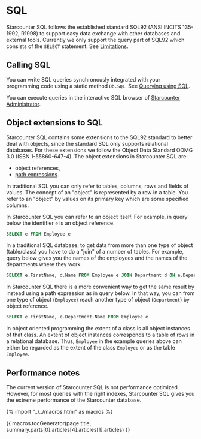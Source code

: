 # SQL

Starcounter SQL follows the established standard SQL92 (ANSI INCITS 135-1992, R1998) to support easy data exchange with other databases and external tools. Currently we only support the query part of SQL92 which consists of the `SELECT` statement. See [Limitations](/guides/SQL/limitations).

## Calling SQL

You can write SQL queries synchronously integrated with your programming code using a static method `Db.SQL`. See [Querying using SQL](/guides/database/querying-using-sql).

You can execute queries in the interactive SQL browser of [Starcounter Administrator](/guides/working-with-starcounter/administrator-web-ui).

## Object extensions to SQL

Starcounter SQL contains some extensions to the SQL92 standard to better deal with objects, since the standard SQL only supports relational databases. For these extensions we follow the Object Data Standard ODMG 3.0 (ISBN 1-55860-647-4). The object extensions in Starcounter SQL are:

- object references,
- [path expressions](/guides/SQL/path-expressions).

In traditional SQL you can only refer to tables, columns, rows and fields of values. The concept of an "object" is represented by a row in a table. You refer to an "object" by values on its primary key which are some specified columns.

In Starcounter SQL you can refer to an object itself. For example, in query below the identifier <code>e</code> is an object reference.

```sql
SELECT e FROM Employee e
```

In a traditional SQL database, to get data from more than one type of object (table/class) you have to do a "join" of a number of tables. For example, query below gives you the names of the employees and the names of the departments where they work.

```sql
SELECT e.FirstName, d.Name FROM Employee e JOIN Department d ON e.DepartmentId = d.Id
```

In Starcounter SQL there is a more convenient way to get the same result by instead using a path expression as in query below. In that way, you can from one type of object (<code>Employee</code>) reach another type of object (<code>Department</code>) by object reference.

```sql
SELECT e.FirstName, e.Department.Name FROM Employee e
```

In object oriented programming the extent of a class is all object instances of that class. An extent of object instances corresponds to a table of rows in a relational database. Thus, <code>Employee</code> in the example queries above can either be regarded as the extent of the class <code>Employee</code> or as the table <code>Employee</code>.

## Performance notes

The current version of Starcounter SQL is not performance optimized. However, for most queries with the right indexes, Starcounter SQL gives you the extreme performance of the Starcounter database.

{% import "../../macros.html" as macros %}

{{ macros.tocGenerator(page.title, summary.parts[0].articles[4].articles[1].articles) }}
